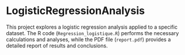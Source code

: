 # LogisticRegressionAnalysis
This project explores a logistic regression analysis applied to a specific dataset. The R code (`Regression_logistique.R`) performs the necessary calculations and analyses, while the PDF file (`report.pdf`) provides a detailed report of results and conclusions.
